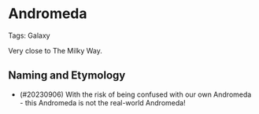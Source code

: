 # Andromeda

Tags: Galaxy

Very close to The Milky Way.

## Naming and Etymology

* (#20230906) With the risk of being confused with our own Andromeda - this Andromeda is not the real-world Andromeda!
